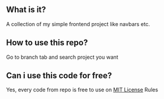 ## What is it?
A collection of my simple frontend project like navbars etc.

## How to use this repo?
Go to branch tab and search project you want

## Can i use this code for free?
Yes, every code from repo is free to use on [MIT License](https://choosealicense.com/licenses/mit/) Rules


